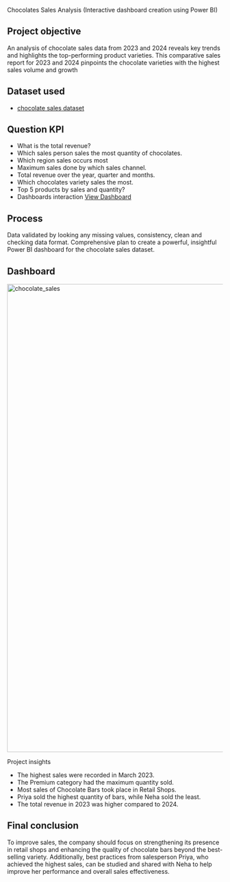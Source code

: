 Chocolates Sales Analysis (Interactive dashboard creation using Power BI)
## Project objective
An analysis of chocolate sales data from 2023 and 2024 reveals key trends and highlights the top-performing product varieties.
This comparative sales report for 2023 and 2024 pinpoints the chocolate varieties with the highest sales volume and growth
## Dataset used
- <a href="https://github.com/Suman437596/Data-Analysis-Dashboard/blob/main/Chocolates_dataset.csv"> chocolate sales dataset </a>
## Question KPI
-	What is the total revenue?
-	Which sales person sales the most quantity of chocolates. 
-	Which region sales occurs most
-	Maximum sales done by which sales channel.
-	Total revenue over the year, quarter and months.
-	Which chocolates variety sales the most.
-	Top 5 products by sales and quantity?
- Dashboards interaction <a href="https://github.com/Suman437596/Data-Analysis-Dashboard/blob/main/chocolate_sales.png">View Dashboard</a>
## Process
Data validated by looking any missing values, consistency, clean and checking data format. Comprehensive plan to create a powerful, insightful Power BI dashboard for the chocolate sales dataset.
## Dashboard
<img width="1920" height="1092" alt="chocolate_sales" src="https://github.com/user-attachments/assets/1ebed4f3-fad6-440e-8671-24a6df7a0017" />

Project insights
- The highest sales were recorded in March 2023.
- The Premium category had the maximum quantity sold.
- Most sales of Chocolate Bars took place in Retail Shops.
- Priya sold the highest quantity of bars, while Neha sold the least.
- The total revenue in 2023 was higher compared to 2024.
 ## Final conclusion
  To improve sales, the company should focus on strengthening its presence in retail shops and enhancing the quality of chocolate bars beyond the best-selling variety. Additionally, best practices from salesperson Priya, who achieved the highest sales, can be studied and shared with Neha to help improve her performance and overall sales effectiveness.
